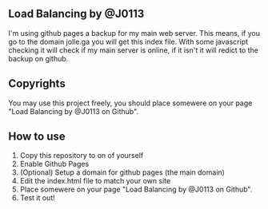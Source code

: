 ## Load Balancing by @J0113
I'm using github pages a backup for my main web server.
This means, if you go to the domain jolle.ga you will get this index file. With some javascript checking it will check if my main server is online, if it isn't it will redict to the backup on github. 

## Copyrights
You may use this project freely, you should place somewere on your page "Load Balancing by @J0113 on Github".

## How to use
1. Copy this repository to on of yourself
2. Enable Github Pages
3. (Optional) Setup a domain for github pages (the main domain)
4. Edit the index.html file to match your own site
5. Place somewere on your page "Load Balancing by @J0113 on Github".
6. Test it out!
